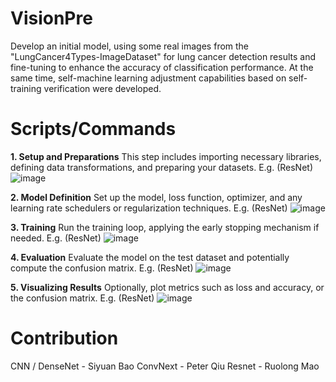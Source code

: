 # VisionPre
Develop an initial model, using some real images from the "LungCancer4Types-ImageDataset" for lung cancer detection results and fine-tuning to enhance the accuracy of classification performance. At the same time, self-machine learning adjustment capabilities based on self-training verification were developed.

# Scripts/Commands
**1. Setup and Preparations**
This step includes importing necessary libraries, defining data transformations, and preparing your datasets.
E.g. (ResNet)
![image](https://github.com/RuolongMao/VisionPre/assets/94766074/5eccd95b-5110-4d38-8064-4ea474ad40be)

**2. Model Definition**
Set up the model, loss function, optimizer, and any learning rate schedulers or regularization techniques.
E.g. (ResNet)
![image](https://github.com/RuolongMao/VisionPre/assets/94766074/bef9e3e5-4d2d-4aa5-ae3d-cfb32a2acb63)

**3. Training**
Run the training loop, applying the early stopping mechanism if needed.
E.g. (ResNet)
![image](https://github.com/RuolongMao/VisionPre/assets/94766074/9008bfbb-69bf-44ee-a12a-d7331d40c7be)

**4. Evaluation**
Evaluate the model on the test dataset and potentially compute the confusion matrix.
E.g. (ResNet)
![image](https://github.com/RuolongMao/VisionPre/assets/94766074/b2049b24-154c-4a90-ad82-d2c74e7e8c8a)


**5. Visualizing Results**
Optionally, plot metrics such as loss and accuracy, or the confusion matrix.
E.g. (ResNet)
![image](https://github.com/RuolongMao/VisionPre/assets/94766074/a5809ad2-63ef-4654-b60b-a298950d76b7)

# Contribution
CNN / DenseNet - Siyuan Bao
ConvNext - Peter Qiu
Resnet - Ruolong Mao
